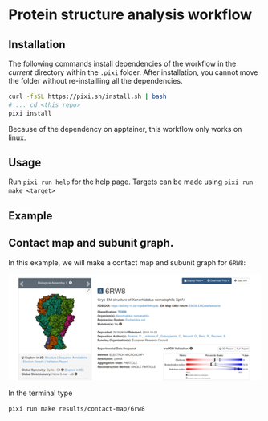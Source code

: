 # Protein structure analysis workflow


## Installation

The following commands install dependencies of the workflow in the _current_
directory within the `.pixi` folder. After installation, you cannot move the
folder without re-installling all the dependencies.

```bash
curl -fsSL https://pixi.sh/install.sh | bash
# ... cd <this repo>
pixi install
```

Because of the dependency on apptainer, this workflow only works on linux.

## Usage

Run `pixi run help` for the help page. Targets can be made using `pixi run make <target>`

## Example

## Contact map and subunit graph.

In this example, we will make a contact map and subunit graph for `6RW8`:

![](resources/6rw8.png)

In the terminal type

```bash
pixi run make results/contact-map/6rw8
```

